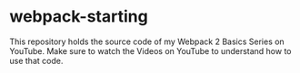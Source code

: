 # webpack-starting
This repository holds the source code of my Webpack 2 Basics Series on YouTube. Make sure to watch the Videos on YouTube to understand how to use that code.
